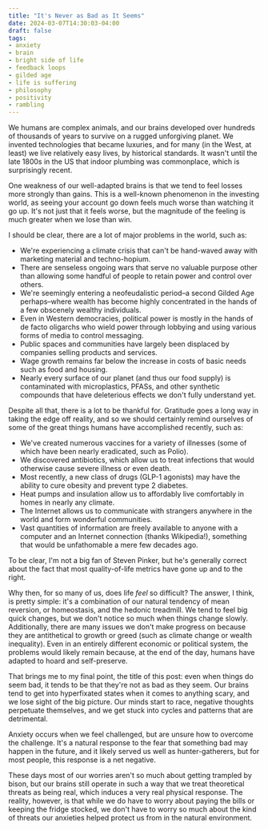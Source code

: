 ```yaml
---
title: "It's Never as Bad as It Seems"
date: 2024-03-07T14:30:03-04:00
draft: false
tags:
- anxiety
- brain
- bright side of life
- feedback loops
- gilded age
- life is suffering
- philosophy
- positivity
- rambling
---
```


We humans are complex animals, and our brains developed over hundreds of
thousands of years to survive on a rugged unforgiving planet. We invented
technologies that became luxuries, and for many (in the West, at least) we live
relatively easy lives, by historical standards. It wasn't until the late 1800s
in the US that indoor plumbing was commonplace, which is surprisingly recent.

One weakness of our well-adapted brains is that we tend to feel losses more
strongly than gains. This is a well-known phenomenon in the investing world, as
seeing your account go down feels much worse than watching it go up. It's not
just that it feels worse, but the magnitude of the feeling is much greater when
we lose than win.

I should be clear, there are a lot of major problems in the world, such as:

* We're experiencing a climate crisis that can't be hand-waved away with marketing material and
techno-hopium.
* There are senseless ongoing wars that serve no valuable purpose other than allowing some handful of people to retain power and control over others.
* We're seemingly entering a neofeudalistic period–a second Gilded Age perhaps–where wealth has become highly concentrated in the hands of a few obscenely wealthy individuals.
* Even in Western democracies, political power is mostly in the hands of de facto oligarchs who wield power through lobbying and using various forms of media to control messaging.
* Public spaces and communities have largely been displaced by companies selling products and services.
* Wage growth remains far below the increase in costs of basic needs such as food and housing.
* Nearly every surface of our planet (and thus our food supply) is contaminated with microplastics, PFASs, and other synthetic compounds that have deleterious effects we don't fully understand yet.

Despite all that, there is a lot to be thankful for. Gratitude goes a long way in taking the edge off reality, and so we should certainly remind ourselves of some of the great things humans have accomplished recently, such as:

* We've created numerous vaccines for a variety of illnesses (some of which have been nearly eradicated, such as Polio).
* We discovered antibiotics, which allow us to treat infections that would otherwise cause severe illness or even death.
* Most recently, a new class of drugs (GLP-1 agonists) may have the ability to cure obesity and prevent type 2 diabetes.
* Heat pumps and insulation allow us to affordably live comfortably in homes in nearly any climate.
* The Internet allows us to communicate with strangers anywhere in the world and form wonderful communities.
* Vast quantities of information are freely available to anyone with a computer and an Internet connection (thanks Wikipedia!), something that would be unfathomable a mere few decades ago.

To be clear, I'm not a big fan of Steven Pinker, but he's generally correct
about the fact that most quality-of-life metrics have gone up and to the right.

Why then, for so many of us, does life _feel_ so difficult? The answer, I think,
is pretty simple: it's a combination of our natural tendency of mean reversion,
or homeostasis, and the hedonic treadmill. We tend to feel big quick changes,
but we don't notice so much when things change slowly. Additionally, there are
many issues we don't make progress on because they are antithetical to growth or
greed (such as climate change or wealth inequality). Even in an entirely
different economic or political system, the problems would likely remain
because, at the end of the day, humans have adapted to hoard and self-preserve.

That brings me to my final point, the title of this post: even when things do
seem bad, it tends to be that they're not as bad as they seem. Our brains tend
to get into hyperfixated states when it comes to anything scary, and we lose
sight of the big picture. Our minds start to race, negative thoughts perpetuate
themselves, and we get stuck into cycles and patterns that are detrimental.

Anxiety occurs when we feel challenged, but are unsure how to overcome the
challenge. It's a natural response to the fear that something bad may happen in
the future, and it likely served us well as hunter-gatherers, but for most
people, this response is a net negative.

These days most of our worries aren't so much about getting trampled by bison,
but our brains still operate in such a way that we treat theoretical threats as
being real, which induces a very real physical response. The reality, however,
is that while we do have to worry about paying the bills or keeping the fridge
stocked, we don't have to worry so much about the kind of threats our anxieties
helped protect us from in the natural environment.
